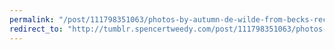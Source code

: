 ```yaml
---
permalink: "/post/111798351063/photos-by-autumn-de-wilde-from-becks-record-club"
redirect_to: "http://tumblr.spencertweedy.com/post/111798351063/photos-by-autumn-de-wilde-from-becks-record-club"
---
```


